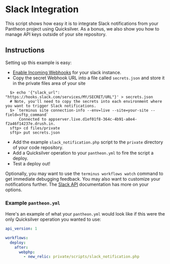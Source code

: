 # Slack Integration #

This script shows how easy it is to integrate Slack notifications from your Pantheon project using Quicksilver. As a bonus, we also show you how to manage API keys outside of your site repository.

## Instructions ##

Setting up this example is easy:

- [Enable Incoming Webhooks](https://my.slack.com/services/new/incoming-webhook/) for your slack instance.
- Copy the secret Webhook URL into a file called `secrets.json` and store it in the private files area of your site

```shell
  $> echo '{"slack_url": "https://hooks.slack.com/services/MY/SECRET/URL"}' > secrets.json
  # Note, you'll need to copy the secrets into each environment where you want to trigger Slack notifications.
  $> `terminus site connection-info --env=live --site=your-site --field=sftp_command`
      Connected to appserver.live.d1ef01f8-364c-4b91-a8e4-f2a46f14237e.drush.in.
  sftp> cd files/private
  sftp> put secrets.json

```

- Add the example `slack_notification.php` script to the `private` directory of your code repository.
- Add a Quicksilver operation to your `pantheon.yml` to fire the script a deploy.
- Test a deploy out!

Optionally, you may want to use the `terminus workflows watch` command to get immediate debugging feedback. You may also want to customize your notifications further. The [Slack API](https://api.slack.com/incoming-webhooks) documentation has more on your options.

### Example `pantheon.yml` ###

Here's an example of what your `pantheon.yml` would look like if this were the only Quicksilver operation you wanted to use:

```yaml
api_version: 1

workflows:
  deploy:
    after:
      webphp:
        - new_relic: private/scripts/slack_notification.php
```

